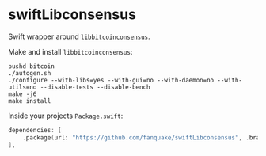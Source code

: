 # swiftLibconsensus

Swift wrapper around [`libbitcoinconsensus`](https://github.com/bitcoin/bitcoin/blob/master/doc/shared-libraries.md).

Make and install `libbitcoinconsensus`:
```shell
pushd bitcoin
./autogen.sh
./configure --with-libs=yes --with-gui=no --with-daemon=no --with-utils=no --disable-tests --disable-bench
make -j6
make install
```

Inside your projects `Package.swift`:
```swift
dependencies: [
    .package(url: "https://github.com/fanquake/swiftLibconsensus", .branch("master"))
],
```
